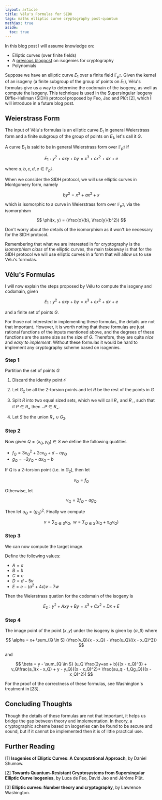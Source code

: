 ```yaml
---
layout: article
title: Vélu's Formulas for SIDH
tags: maths elliptic curve cryptography post-quantum
mathjax: true
aside:
  toc: true
---
```

In this blog post I will assume knowledge on:
* Elliptic curves (over finite fields)
* A [previous blogpost](https://mariascrs.github.io/2020/10/06/isogenies-for-crypto.html) on isogenies for cryptography
* Polynomials

Suppose we have an  elliptic curve $E_1$ over a finite field $\mathbb{F}_{p^2}$. Given the kernel of an isogeny (a finite subgroup of the group of points on $E_1$), Vélu's formulas give us a way to determine the codomain of the isogeny, as well as compute the isogeny. This technique is used in the Supersingular Isogeny Diffie-Hellman (SIDH) protocol proposed by Feo, Jao and Plût [2], which I will introduce in a future blog post.  

## Weierstrass Form

The input of Vélu's formulas is an elliptic curve $E_1$ in general Weierstrass form and a finite subgroup of the group of points on $E_1$, let's call it $G$. 

A curve $E_1$ is said to be in general Weierstrass form over $\mathbb{F}_{p^2}$ if

$$
E_1: y^2 + axy + by = x^3 + cx^2 + dx + e
$$

where $a, b, c, d, e \in \mathbb{F}_{p^2}$.

When we consider the SIDH protocol, we will use elliptic curves in Montgomery form, namely

$$
by^2 = x^3 + ax^2 + x
$$

which is isomorphic to a curve in Weierstrass form over $\mathbb{F}_{p^2}$, via the isomorphism

$$
\phi(x, y) = (\frac{x}{b}, \frac{y}{b^2})
$$

Don't worry about the details of the isomorphism as it won't be necessary for the SIDH protocol.

Remembering that what we are interested in for cryptography is the *isomorphism class* of the elliptic curves, the main takeaway is that for the SIDH protocol we will use elliptic curves in a form that will allow us to use Vélu's formulas. 

## Vélu's Formulas
I will now explain the steps proposed by Vélu to compute the isogeny and codomain, given

$$
E_1: y^2 + axy + by = x^3 + cx^2 + dx + e
$$ 

and a finite set of points $G$.

For those not interested in implementing these formulas, the details are not that important. However, it is worth noting that these formulas are just rational functions of the inputs mentioned above, and the degrees of these functions are the same size as the size of $G$. Therefore, they are quite *nice* and *easy to implement*. Without these formulas it would be hard to implement any cryptography scheme based on isogenies.  

### Step 1
Partition the set of points $G$

1. Discard the identity point $\mathcal{O}$

2. Let $G_2$ be all the 2-torsion points and let $R$ be the rest of the points in $G$

3. Split $R$ into two equal sized sets, which we will call $R_+$ and $R_-$, such that if $P \in R_+$ then $-P \in R_-$.

4. Let $S$ be the union $R_+ \cup G_2$.

### Step 2
Now given $Q = (x_Q, y_Q) \in S$ we define the following quatities 

* $f_Q = 3x^2_Q + 2cx_Q + d - ay_Q$
* $g_Q = -2y_Q - ax_Q - b$

If $Q$ is a 2-torsion point (i.e. in $G_2$), then let 

$$
v_Q = f_Q
$$

Otherwise, let

$$
v_Q = 2f_Q - ag_Q
$$

Then let $u_Q = (g_Q)^2$. Finally we compute

$$
v = \sum_{Q \in S} v_Q, \text{    } w = \sum_{Q \in S} (u_Q + x_Qv_Q)
$$

### Step 3

We can now compute the target image. 

Define the following values:

* $A = a$
* $B = b$
* $C = c$
* $D = d - 5v$
* $E = e - (a^2 + 4c)v - 7w$

Then the Weierstrass quation for the codomain of the isogeny is

$$
E_2: y^2 + Axy + By = x^3 + Cx^2 + Dx + E
$$

### Step 4

The image point of the point $(x, y)$ under the isogeny is given by $(\alpha, \beta)$ where

$$
\alpha = x+ \sum_{Q \in S} (\frac{v_Q}{x - x_Q} - \frac{u_Q}{(x - x_Q)^2})
$$

and

$$
\beta = y - \sum_{Q \in S} (u_Q \frac{2y+ax + b}{(x - x_Q)^3} + v_Q\frac{a_1(x - x_Q) + y - y_Q}{(x - x_Q)^2}+ \frac{au_q - f_Qg_Q}{(x - x_Q)^2})
$$

For the proof of the correctness of these formulas, see Washington's treatment in [23].

## Concluding Thoughts

Though the details of these formulas are not that important, it helps us bridge the gap between theory and implementation. In theory, a cryptographic scheme based on isogenies can be found to be secure and sound, but if it cannot be implemented then it is of little practical use. 





## Further Reading

[1] **Isogenies of Elliptic Curves: A Computational Approach**, by Daniel Shumow.

[2] **Towards Quantum-Resistant Cryptosystems from Supersingular Elliptic Curve Isogenies**, by Luca de Feo, David Jao and Jérôme Plût.

[3] **Elliptic curves: Number theory and cryptography**, by Lawrence Washington.

